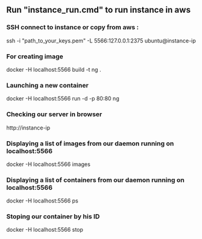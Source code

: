 ## Run "instance_run.cmd" to run instance in aws

### SSH connect to instance or copy from aws :
ssh -i "path_to_your_keys.pem" -L 5566:127.0.0.1:2375 ubuntu@instance-ip

### For creating image
docker -H localhost:5566 build -t ng .

###  Launching a new container
docker -H localhost:5566 run -d -p 80:80 ng

### Checking our server in browser
http://instance-ip

### Displaying a list of images from our daemon running on localhost:5566 
docker -H localhost:5566 images

### Displaying a list of containers from our daemon running on localhost:5566
docker -H localhost:5566 ps

### Stoping our container by his ID
docker -H localhost:5566 stop <container ID>
